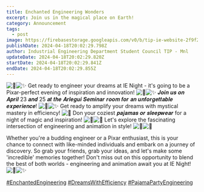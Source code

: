 ```yaml
---
title: Enchanted Engineering Wonders
excerpt: Join us in the magical place on Earth!
category: Announcement
tags:
  - post
image: https://firebasestorage.googleapis.com/v0/b/tip-ie-website-2f9f2.appspot.com/o/Announcements%2FEnchanted%20Engineering%20Wonders.jpg?alt=media&token=555590ad-ab7f-4df3-8da9-63f83f0a6e82
publishDate: 2024-04-18T20:02:29.798Z
author: Industrial Engineering Department Student Council TIP - Mnl
updateDate: 2024-04-18T20:02:29.820Z
startDate: 2024-04-18T20:02:29.841Z
endDate: 2024-04-18T20:02:29.855Z
---
```

<!--StartFragment-->

![🌟](https://static.xx.fbcdn.net/images/emoji.php/v9/t39/1.5/16/1f31f.png)![✨](https://static.xx.fbcdn.net/images/emoji.php/v9/t7b/1.5/16/2728.png) Get ready to engineer your dreams at IE Night - it's going to be a Pixar-perfect evening of inspiration and innovation! ![🚀](https://static.xx.fbcdn.net/images/emoji.php/v9/t1f/1.5/16/1f680.png)![✨](https://static.xx.fbcdn.net/images/emoji.php/v9/t7b/1.5/16/2728.png) 𝑱𝒐𝒊𝒏 𝒖𝒔 𝒐𝒏 𝑨𝒑𝒓𝒊𝒍 23 𝒂𝒏𝒅 25 𝒂𝒕 𝒕𝒉𝒆 𝑨𝒓𝒍𝒆𝒈𝒖𝒊 𝑺𝒆𝒎𝒊𝒏𝒂𝒓 𝒓𝒐𝒐𝒎 𝒇𝒐𝒓 𝒂𝒏 𝒖𝒏𝒇𝒐𝒓𝒈𝒆𝒕𝒕𝒂𝒃𝒍𝒆 𝒆𝒙𝒑𝒆𝒓𝒊𝒆𝒏𝒄𝒆! ![🏰](https://static.xx.fbcdn.net/images/emoji.php/v9/tee/1.5/16/1f3f0.png)![✨](https://static.xx.fbcdn.net/images/emoji.php/v9/t7b/1.5/16/2728.png) Get ready to amplify your dreams with mystical mastery in efficiency! ![💫](https://static.xx.fbcdn.net/images/emoji.php/v9/t46/1.5/16/1f4ab.png) Don your coziest 𝒑𝒂𝒋𝒂𝒎𝒂𝒔 𝒐𝒓 𝒔𝒍𝒆𝒆𝒑𝒘𝒆𝒂𝒓 for a night of magic and inspiration! ![🌙](https://static.xx.fbcdn.net/images/emoji.php/v9/t8c/1.5/16/1f319.png)![💼](https://static.xx.fbcdn.net/images/emoji.php/v9/t66/1.5/16/1f4bc.png) Let's explore the [](<>)fascinating intersection of engineering and animation in style! ![🔧](https://static.xx.fbcdn.net/images/emoji.php/v9/tab/1.5/16/1f527.png)![🎨](https://static.xx.fbcdn.net/images/emoji.php/v9/tdb/1.5/16/1f3a8.png)

Whether you're a budding engineer or a Pixar enthusiast, this is your chance to connect with like-minded individuals and embark on a journey of discovery. So grab your friends, grab your ideas, and let's make some 'incredible' memories together! Don't miss out on this opportunity to blend the best of both worlds - engineering and animation await you at IE Night! ![🌟](https://static.xx.fbcdn.net/images/emoji.php/v9/t39/1.5/16/1f31f.png)![✨](https://static.xx.fbcdn.net/images/emoji.php/v9/t7b/1.5/16/2728.png)

[\#EnchantedEngineering](https://www.facebook.com/hashtag/enchantedengineering?__eep__=6&__cft__[0]=AZWeFBebmIfDu1mUx6Sp4EJ_210Gs92FRFHpfAw78w4epLhRiUKDhFwCOX2wi95uCUGfuYChjExXwoauHbAJwapRkSKwnMTHKq47GomGnkvqapfp0jLS99GblZGzcnOPGXN1gwjqxJy9RoOWAqppYYrvlq1Vem0Nk50sGn347sRhQZk6Kv8AyxTPIdAt7HFhefPOkURUVPKVmfx3DWS6ID2z&__tn__=*NK-R) [\#DreamsWithEfficiency](https://www.facebook.com/hashtag/dreamswithefficiency?__eep__=6&__cft__[0]=AZWeFBebmIfDu1mUx6Sp4EJ_210Gs92FRFHpfAw78w4epLhRiUKDhFwCOX2wi95uCUGfuYChjExXwoauHbAJwapRkSKwnMTHKq47GomGnkvqapfp0jLS99GblZGzcnOPGXN1gwjqxJy9RoOWAqppYYrvlq1Vem0Nk50sGn347sRhQZk6Kv8AyxTPIdAt7HFhefPOkURUVPKVmfx3DWS6ID2z&__tn__=*NK-R) [\#PajamaPartyEngineering](https://www.facebook.com/hashtag/pajamapartyengineering?__eep__=6&__cft__[0]=AZWeFBebmIfDu1mUx6Sp4EJ_210Gs92FRFHpfAw78w4epLhRiUKDhFwCOX2wi95uCUGfuYChjExXwoauHbAJwapRkSKwnMTHKq47GomGnkvqapfp0jLS99GblZGzcnOPGXN1gwjqxJy9RoOWAqppYYrvlq1Vem0Nk50sGn347sRhQZk6Kv8AyxTPIdAt7HFhefPOkURUVPKVmfx3DWS6ID2z&__tn__=*NK-R)

<!--EndFragment-->